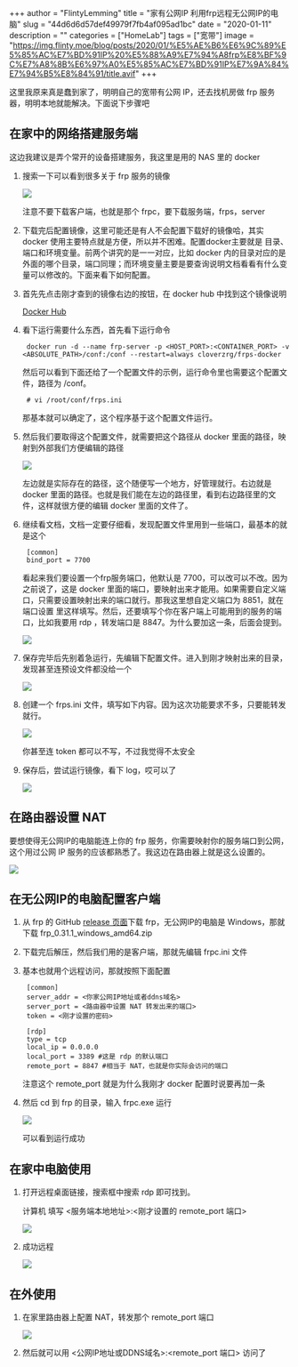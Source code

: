 +++
author = "FlintyLemming"
title = "家有公网IP 利用frp远程无公网IP的电脑"
slug = "44d6d6d57def49979f7fb4af095ad1bc"
date = "2020-01-11"
description = ""
categories = ["HomeLab"]
tags = ["宽带"]
image = "https://img.flinty.moe/blog/posts/2020/01/%E5%AE%B6%E6%9C%89%E5%85%AC%E7%BD%91IP%20%E5%88%A9%E7%94%A8frp%E8%BF%9C%E7%A8%8B%E6%97%A0%E5%85%AC%E7%BD%91IP%E7%9A%84%E7%94%B5%E8%84%91/title.avif"
+++

这里我原来真是蠢到家了，明明自己的宽带有公网 IP，还去找机房做 frp 服务器，明明本地就能解决。下面说下步骤吧

## 在家中的网络搭建服务端

这边我建议是弄个常开的设备搭建服务，我这里是用的 NAS 里的 docker

1. 搜索一下可以看到很多关于 frp 服务的镜像

    ![](https://img.flinty.moe/blog/posts/2020/01/%E5%AE%B6%E6%9C%89%E5%85%AC%E7%BD%91IP%20%E5%88%A9%E7%94%A8frp%E8%BF%9C%E7%A8%8B%E6%97%A0%E5%85%AC%E7%BD%91IP%E7%9A%84%E7%94%B5%E8%84%91/1.avif)

    注意不要下载客户端，也就是那个 frpc，要下载服务端，frps，server

2. 下载完后配置镜像，这里可能还是有人不会配置下载好的镜像哈，其实 docker 使用主要特点就是方便，所以并不困难。配置docker主要就是 目录、端口和环境变量。前两个讲究的是一一对应，比如 docker 内的目录对应的是外面的哪个目录，端口同理；而环境变量主要是要查询说明文档看看有什么变量可以修改的。下面来看下如何配置。
3. 首先先点击刚才查到的镜像右边的按钮，在 docker hub 中找到这个镜像说明

    [Docker Hub](https://registry.hub.docker.com/r/cloverzrg/frps-docker)

4. 看下运行需要什么东西，首先看下运行命令

        docker run -d --name frp-server -p <HOST_PORT>:<CONTAINER_PORT> -v <ABSOLUTE_PATH>/conf:/conf --restart=always cloverzrg/frps-docker

    然后可以看到下面还给了一个配置文件的示例，运行命令里也需要这个配置文件，路径为 /conf。

        # vi /root/conf/frps.ini

    那基本就可以确定了，这个程序基于这个配置文件运行。

5. 然后我们要取得这个配置文件，就需要把这个路径从 docker 里面的路径，映射到外部我们方便编辑的路径

    ![](https://img.flinty.moe/blog/posts/2020/01/%E5%AE%B6%E6%9C%89%E5%85%AC%E7%BD%91IP%20%E5%88%A9%E7%94%A8frp%E8%BF%9C%E7%A8%8B%E6%97%A0%E5%85%AC%E7%BD%91IP%E7%9A%84%E7%94%B5%E8%84%91/2.avif)

    左边就是实际存在的路径，这个随便写一个地方，好管理就行。右边就是 docker 里面的路径。也就是我们能在左边的路径里，看到右边路径里的文件，这样就很方便的编辑 docker 里面的文件了。

6. 继续看文档，文档一定要仔细看，发现配置文件里用到一些端口，最基本的就是这个

        [common]
        bind_port = 7700

    看起来我们要设置一个frp服务端口，他默认是 7700，可以改可以不改。因为之前说了，这是 docker 里面的端口，要映射出来才能用。如果需要自定义端口，只需要设置映射出来的端口就行。那我这里想自定义端口为 8851，就在 端口设置 里这样填写。然后，还要填写个你在客户端上可能用到的服务的端口，比如我要用 rdp ，转发端口是 8847。为什么要加这一条，后面会提到。

    ![](https://img.flinty.moe/blog/posts/2020/01/%E5%AE%B6%E6%9C%89%E5%85%AC%E7%BD%91IP%20%E5%88%A9%E7%94%A8frp%E8%BF%9C%E7%A8%8B%E6%97%A0%E5%85%AC%E7%BD%91IP%E7%9A%84%E7%94%B5%E8%84%91/3.avif)

7. 保存完毕后先别着急运行，先编辑下配置文件。进入到刚才映射出来的目录，发现甚至连预设文件都没给一个

    ![](https://img.flinty.moe/blog/posts/2020/01/%E5%AE%B6%E6%9C%89%E5%85%AC%E7%BD%91IP%20%E5%88%A9%E7%94%A8frp%E8%BF%9C%E7%A8%8B%E6%97%A0%E5%85%AC%E7%BD%91IP%E7%9A%84%E7%94%B5%E8%84%91/4.avif)

8. 创建一个 frps.ini 文件，填写如下内容。因为这次功能要求不多，只要能转发就行。

    ![](https://img.flinty.moe/blog/posts/2020/01/%E5%AE%B6%E6%9C%89%E5%85%AC%E7%BD%91IP%20%E5%88%A9%E7%94%A8frp%E8%BF%9C%E7%A8%8B%E6%97%A0%E5%85%AC%E7%BD%91IP%E7%9A%84%E7%94%B5%E8%84%91/5.avif)

    你甚至连 token 都可以不写，不过我觉得不太安全

9. 保存后，尝试运行镜像，看下 log，哎可以了

    ![](https://img.flinty.moe/blog/posts/2020/01/%E5%AE%B6%E6%9C%89%E5%85%AC%E7%BD%91IP%20%E5%88%A9%E7%94%A8frp%E8%BF%9C%E7%A8%8B%E6%97%A0%E5%85%AC%E7%BD%91IP%E7%9A%84%E7%94%B5%E8%84%91/6.avif)

## 在路由器设置 NAT

要想使得无公网IP的电脑能连上你的 frp 服务，你需要映射你的服务端口到公网，这个用过公网 IP 服务的应该都熟悉了。我这边在路由器上就是这么设置的。

![](https://img.flinty.moe/blog/posts/2020/01/%E5%AE%B6%E6%9C%89%E5%85%AC%E7%BD%91IP%20%E5%88%A9%E7%94%A8frp%E8%BF%9C%E7%A8%8B%E6%97%A0%E5%85%AC%E7%BD%91IP%E7%9A%84%E7%94%B5%E8%84%91/7.avif)

## 在无公网IP的电脑配置客户端

1. 从 frp 的 GitHub [release 页面](https://github.com/fatedier/frp/releases)下载 frp，无公网IP的电脑是 Windows，那就下载 frp_0.31.1_windows_amd64.zip
2. 下载完后解压，然后我们用的是客户端，那就先编辑 frpc.ini 文件
3. 基本也就用个远程访问，那就按照下面配置

        [common]
        server_addr = <你家公网IP地址或者ddns域名>
        server_port = <路由器中设置 NAT 转发出来的端口>
        token = <刚才设置的密码>
        
        [rdp]
        type = tcp
        local_ip = 0.0.0.0
        local_port = 3389 #这是 rdp 的默认端口
        remote_port = 8847 #相当于 NAT，也就是你实际会访问的端口

    注意这个 remote_port 就是为什么我刚才 docker 配置时说要再加一条

4. 然后 cd 到 frp 的目录，输入  frpc.exe 运行

    ![](https://img.flinty.moe/blog/posts/2020/01/%E5%AE%B6%E6%9C%89%E5%85%AC%E7%BD%91IP%20%E5%88%A9%E7%94%A8frp%E8%BF%9C%E7%A8%8B%E6%97%A0%E5%85%AC%E7%BD%91IP%E7%9A%84%E7%94%B5%E8%84%91/8.avif)

    可以看到运行成功

## 在家中电脑使用

1. 打开远程桌面链接，搜索框中搜索 rdp 即可找到。

    计算机 填写 <服务端本地地址>:<刚才设置的 remote_port 端口>

    ![](https://img.flinty.moe/blog/posts/2020/01/%E5%AE%B6%E6%9C%89%E5%85%AC%E7%BD%91IP%20%E5%88%A9%E7%94%A8frp%E8%BF%9C%E7%A8%8B%E6%97%A0%E5%85%AC%E7%BD%91IP%E7%9A%84%E7%94%B5%E8%84%91/9.avif)

2. 成功远程

    ![](https://img.flinty.moe/blog/posts/2020/01/%E5%AE%B6%E6%9C%89%E5%85%AC%E7%BD%91IP%20%E5%88%A9%E7%94%A8frp%E8%BF%9C%E7%A8%8B%E6%97%A0%E5%85%AC%E7%BD%91IP%E7%9A%84%E7%94%B5%E8%84%91/10.avif)

## 在外使用

1. 在家里路由器上配置 NAT，转发那个 remote_port 端口

    ![](https://img.flinty.moe/blog/posts/2020/01/%E5%AE%B6%E6%9C%89%E5%85%AC%E7%BD%91IP%20%E5%88%A9%E7%94%A8frp%E8%BF%9C%E7%A8%8B%E6%97%A0%E5%85%AC%E7%BD%91IP%E7%9A%84%E7%94%B5%E8%84%91/11.avif)

2. 然后就可以用 <公网IP地址或DDNS域名>:<remote_port 端口> 访问了
